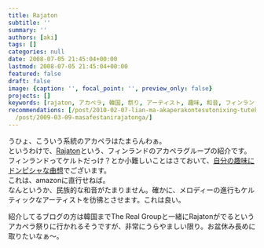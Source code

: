 ```yaml
---
title: Rajaton
subtitle: ''
summary: ''
authors: [aki]
tags: []
categories: null
date: 2008-07-05 21:45:04+00:00
lastmod: 2008-07-05 21:45:04+00:00
featured: false
draft: false
image: {caption: '', focal_point: '', preview_only: false}
projects: []
keywords: [rajaton, アカペラ, 韓国, 祭り, アーティスト, 趣味, 和音, フィンランド, the real group, 限り]
recommendations: [/post/2010-02-07-lian-ma-akaperakontesutonixing-tutekita/, /post/2009-08-12-masa-festazhong-zhi/,
  /post/2009-03-09-masafestanirajatonga/]
---
```

うひょ、こういう系統のアカペラはたまらんわぁ。  
というわけで、[Rajaton](http://acappellavillage.blog103.fc2.com/blog-category-15.html)という、フィンランドのアカペラグループの紹介です。  
フィンランドってケルトだっけ？とか小難しいことはさておいて、[自分の趣味にドンピシャな曲想](http://www.youtube.com/watch?v=aCzA6Ub4fA0)でございます。  
これは、amazonに直行せねば。  
なんというか、民族的な和音がたまりません。確かに、メロディーの進行もケルティックなアーティストを彷彿とさせます。これは良い。  
  
紹介してるブログの方は韓国までThe Real Groupと一緒にRajatonがでるというアカペラ祭りに行かれるそうですが、非常にうらやましい限り。お盆休み長めに取りたいなぁ〜。


